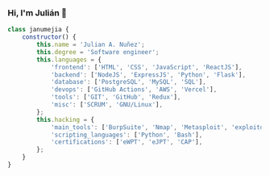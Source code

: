 ### Hi, I'm Julián 👋

```javascript
class janumejia {
    constructor() {
        this.name = 'Julian A. Nuñez';
        this.degree = 'Software engineer';
        this.languages = {
            'frontend': ['HTML', 'CSS', 'JavaScript', 'ReactJS'],
            'backend': ['NodeJS', 'ExpressJS', 'Python', 'Flask'],
            'database': ['PostgreSQL', 'MySQL', 'SQL'],
            'devops': ['GitHub Actions', 'AWS', 'Vercel'],
            'tools': ['GIT', 'GitHub', 'Redux'],
            'misc': ['SCRUM', 'GNU/Linux'],
        };
        this.hacking = {
            'main_tools': ['BurpSuite', 'Nmap', 'Metasploit', 'exploitdb'],
            'scripting_languages': ['Python', 'Bash'],
            'certifications': ['eWPT', 'eJPT', 'CAP'],
        };
    }
}
```

<!--
**janumejia/janumejia** is a ✨ _special_ ✨ repository because its `README.md` (this file) appears on your GitHub profile.

Here are some ideas to get you started:

- 🔭 I’m currently working on ...
- 🌱 I’m currently learning ...
- 👯 I’m looking to collaborate on ...
- 🤔 I’m looking for help with ...
- 💬 Ask me about ...
- 📫 How to reach me: ...
- 😄 Pronouns: ...
- ⚡ Fun fact: ...
-->
